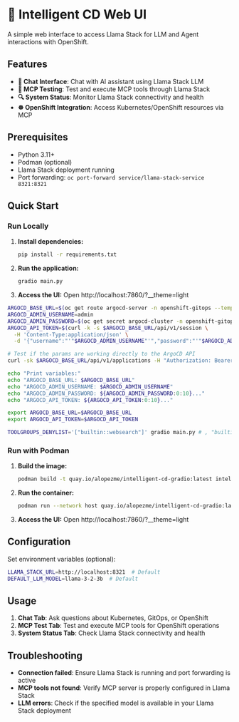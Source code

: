 # 🚀 Intelligent CD Web UI

A simple web interface to access Llama Stack for LLM and Agent interactions with OpenShift.

## Features

- **💬 Chat Interface**: Chat with AI assistant using Llama Stack LLM
- **🧪 MCP Testing**: Test and execute MCP tools through Llama Stack
- **🔍 System Status**: Monitor Llama Stack connectivity and health
- **☸️ OpenShift Integration**: Access Kubernetes/OpenShift resources via MCP

## Prerequisites

- Python 3.11+
- Podman (optional)
- Llama Stack deployment running
- Port forwarding: `oc port-forward service/llama-stack-service 8321:8321`

## Quick Start

### Run Locally

1. **Install dependencies:**
   ```bash
   pip install -r requirements.txt
   ```

2. **Run the application:**
   ```bash
   gradio main.py
   ```

3. **Access the UI:**
   Open http://localhost:7860/?__theme=light



```bash
ARGOCD_BASE_URL=$(oc get route argocd-server -n openshift-gitops --template='https://{{ .spec.host }}')
ARGOCD_ADMIN_USERNAME=admin
ARGOCD_ADMIN_PASSWORD=$(oc get secret argocd-cluster -n openshift-gitops --template='{{index .data "admin.password"}}' | base64 -d)
ARGOCD_API_TOKEN=$(curl -k -s $ARGOCD_BASE_URL/api/v1/session \
  -H 'Content-Type:application/json' \
  -d '{"username":"'"$ARGOCD_ADMIN_USERNAME"'","password":"'"$ARGOCD_ADMIN_PASSWORD"'"}' | sed -n 's/.*"token":"\([^"]*\)".*/\1/p')

# Test if the params are working directly to the ArgoCD API
curl -sk $ARGOCD_BASE_URL/api/v1/applications -H "Authorization: Bearer $ARGOCD_API_TOKEN" | jq '.items[].metadata.name' 

echo "Print variables:"
echo "ARGOCD_BASE_URL: $ARGOCD_BASE_URL"
echo "ARGOCD_ADMIN_USERNAME: $ARGOCD_ADMIN_USERNAME"
echo "ARGOCD_ADMIN_PASSWORD: ${ARGOCD_ADMIN_PASSWORD:0:10}..."
echo "ARGOCD_API_TOKEN: ${ARGOCD_API_TOKEN:0:10}..."

export ARGOCD_BASE_URL=$ARGOCD_BASE_URL
export ARGOCD_API_TOKEN=$ARGOCD_API_TOKEN

TOOLGROUPS_DENYLIST='["builtin::websearch"]' gradio main.py # , "builtin::rag"
```

### Run with Podman

1. **Build the image:**
   ```bash
   podman build -t quay.io/alopezme/intelligent-cd-gradio:latest intelligent-cd-app
   ```

2. **Run the container:**
   ```bash
   podman run --network host quay.io/alopezme/intelligent-cd-gradio:latest
   ```

3. **Access the UI:**
   Open http://localhost:7860/?__theme=light

## Configuration

Set environment variables (optional):
```bash
LLAMA_STACK_URL=http://localhost:8321  # Default
DEFAULT_LLM_MODEL=llama-3-2-3b  # Default
```

## Usage

1. **Chat Tab**: Ask questions about Kubernetes, GitOps, or OpenShift
2. **MCP Test Tab**: Test and execute MCP tools for OpenShift operations
3. **System Status Tab**: Check Llama Stack connectivity and health

## Troubleshooting

- **Connection failed**: Ensure Llama Stack is running and port forwarding is active
- **MCP tools not found**: Verify MCP server is properly configured in Llama Stack
- **LLM errors**: Check if the specified model is available in your Llama Stack deployment
